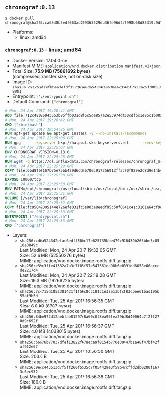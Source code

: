 ## `chronograf:0.13`

```console
$ docker pull chronograf@sha256:ca6548b5edf663ad209363529db36fe96d4e7998b68d85319c9d72b49a41b4e2
```

-	Platforms:
	-	linux; amd64

### `chronograf:0.13` - linux; amd64

-	Docker Version: 17.04.0-ce
-	Manifest MIME: `application/vnd.docker.distribution.manifest.v2+json`
-	Total Size: **75.9 MB (75861692 bytes)**  
	(compressed transfer size, not on-disk size)
-	Image ID: `sha256:c81c52da8fbbea7efdf157262e6da5434630b30eac256bf7a33ac5fd0b5398b1`
-	Entrypoint: `["\/entrypoint.sh"]`
-	Default Command: `["chronograf"]`

```dockerfile
# Mon, 24 Apr 2017 19:20:41 GMT
ADD file:712c48086043553b85ffb031d8f6c5de857a2e53974df30cdfbc1e85c1b00a25 in / 
# Mon, 24 Apr 2017 19:20:42 GMT
CMD ["/bin/bash"]
# Mon, 24 Apr 2017 19:54:25 GMT
RUN apt-get update && apt-get install -y --no-install-recommends 		ca-certificates 		curl 		wget 	&& rm -rf /var/lib/apt/lists/*
# Mon, 24 Apr 2017 22:25:06 GMT
RUN gpg     --keyserver hkp://ha.pool.sks-keyservers.net     --recv-keys 05CE15085FC09D18E99EFB22684A14CF2582E0C5
# Mon, 24 Apr 2017 22:25:07 GMT
ENV CHRONOGRAF_VERSION=0.13.0
# Mon, 24 Apr 2017 22:25:28 GMT
RUN wget -q https://dl.influxdata.com/chronograf/releases/chronograf_${CHRONOGRAF_VERSION}_amd64.deb.asc &&     wget -q https://dl.influxdata.com/chronograf/releases/chronograf_${CHRONOGRAF_VERSION}_amd64.deb &&     gpg --batch --verify chronograf_${CHRONOGRAF_VERSION}_amd64.deb.asc chronograf_${CHRONOGRAF_VERSION}_amd64.deb &&     dpkg -i chronograf_${CHRONOGRAF_VERSION}_amd64.deb &&     rm -f chronograf_${CHRONOGRAF_VERSION}_amd64.deb*
# Mon, 24 Apr 2017 22:25:29 GMT
COPY file:6bd8f62167b75e75bb429d6dda670ec917256913ff3370f929e2c8d9e14b475e in /etc/chronograf/chronograf.conf 
# Mon, 24 Apr 2017 22:25:30 GMT
EXPOSE 10000/tcp
# Mon, 24 Apr 2017 22:25:30 GMT
ENV PATH=/opt/chronograf:/usr/local/sbin:/usr/local/bin:/usr/sbin:/usr/bin:/sbin:/bin
# Mon, 24 Apr 2017 22:25:31 GMT
VOLUME [/var/lib/chronograf]
# Mon, 24 Apr 2017 22:25:32 GMT
COPY file:fc95049005144e726efe031fc5e003a8eedf95c50f0041c41c3161e64cf9dbbe in /entrypoint.sh 
# Mon, 24 Apr 2017 22:25:33 GMT
ENTRYPOINT ["/entrypoint.sh"]
# Mon, 24 Apr 2017 22:25:33 GMT
CMD ["chronograf"]
```

-	Layers:
	-	`sha256:cd0a524342efac6edff500c17e625735bbe479c926439b263bbe3c8518a0849c`  
		Last Modified: Mon, 24 Apr 2017 19:32:05 GMT  
		Size: 52.6 MB (52550276 bytes)  
		MIME: application/vnd.docker.image.rootfs.diff.tar.gzip
	-	`sha256:e39c3ffe41332a7a3c7f85f57e547361ec90b6e0091dd6058e06acccde2217d4`  
		Last Modified: Mon, 24 Apr 2017 22:19:28 GMT  
		Size: 19.3 MB (19266225 bytes)  
		MIME: application/vnd.docker.image.rootfs.diff.tar.gzip
	-	`sha256:7c4715d1852381431f1f56c8cc181c1e32e13bfcf83cbee61bad195b55af9b5d`  
		Last Modified: Tue, 25 Apr 2017 16:56:35 GMT  
		Size: 6.8 KB (6787 bytes)  
		MIME: application/vnd.docker.image.rootfs.diff.tar.gzip
	-	`sha256:84be972d12aebfae81297c8a60c0f8ea96fea29bd8d40064c7f2ff270d9c692f`  
		Last Modified: Tue, 25 Apr 2017 16:56:37 GMT  
		Size: 4.0 MB (4038015 bytes)  
		MIME: application/vnd.docker.image.rootfs.diff.tar.gzip
	-	`sha256:b6a76b77037dfef13822f678eca9f8154b776e39447b1a48f47bf42faf912e67`  
		Last Modified: Tue, 25 Apr 2017 16:56:36 GMT  
		Size: 203.0 B  
		MIME: application/vnd.docker.image.rootfs.diff.tar.gzip
	-	`sha256:9ecc443513d7f5ff260f5535c7f054429e3f59b47cffd2db0200f1673c6ec932`  
		Last Modified: Tue, 25 Apr 2017 16:56:36 GMT  
		Size: 186.0 B  
		MIME: application/vnd.docker.image.rootfs.diff.tar.gzip
